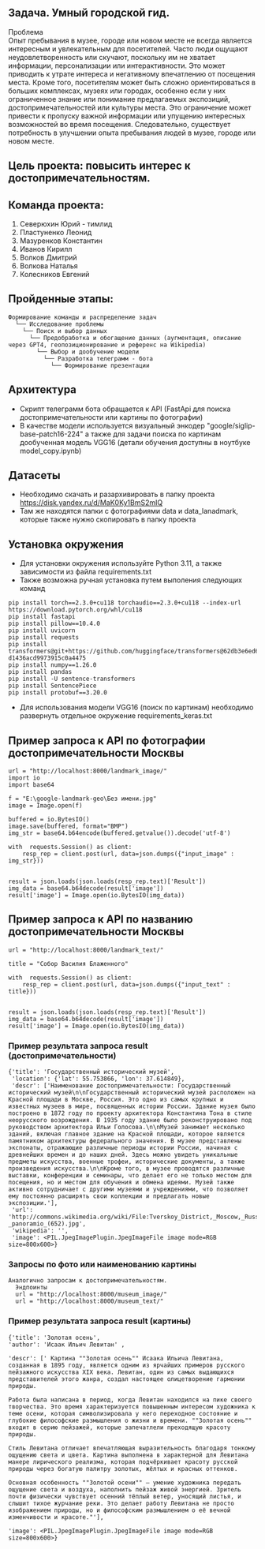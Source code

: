 ## Задача. Умный городской гид.  
Проблема  
Опыт пребывания в музее, городе или новом месте не всегда является интересным и увлекательным для посетителей. Часто люди ощущают неудовлетворенность или скучают, поскольку им не хватает информации, персонализации или интерактивности. Это может приводить к утрате интереса и негативному впечатлению от посещения места.
Кроме того, посетителям может быть сложно ориентироваться в больших комплексах, музеях или городах, особенно если у них ограниченное знание или понимание предлагаемых экспозиций, достопримечательностей или культуры места. Это ограничение может привести к пропуску важной информации или упущению интересных возможностей во время посещения.
Следовательно, существует потребность в улучшении опыта пребывания людей в музее, городе или новом месте.  

## Цель проекта: повысить интерес к достопримечательностям.  

## Команда проекта:
1. Северюхин Юрий - тимлид
2. Пластуненко Леонид
3. Мазуренков Константин
4. Иванов Кирилл
5. Волков Дмитрий
6. Волкова Наталья
7. Колесников Евгений  

## Пройденные этапы:
```
Формирование команды и распределение задач
  └── Исследование проблемы
    └── Поиск и выбор данных
      └── Предобработка и обогащение данных (аугментация, описание через GPT4, геопозиционирование и референс на Wikipedia)
        └── Выбор и дообучение модели 
          └── Разработка телеграмм - бота
            └── Формирование презентации     
```
## Архитектура

- Скрипт телеграмм бота обращается к API (FastApi для поиска достопримечательности или картины по фотографии)
- В качестве модели используется визуальный энкодер "google/siglip-base-patch16-224" а также для задачи поиска по картинам дообученная модель
  VGG16 (детали обучения доступны в ноутбуке model_copy.ipynb)

## Датасеты

- Необходимо скачать и разархивировать в папку проекта
https://disk.yandex.ru/d/MaK0Ky1BmS2mIQ
- Там же находятся папки с фотографиями data и data_lanadmark, которые также нужно скопировать в папку проекта

## Установка окружения

- Для установки окружения используйте Python 3.11, а также зависимости из файла requirements.txt
- Также возможна ручная установка путем выполения следующих команд
```
pip install torch==2.3.0+cu118 torchaudio==2.3.0+cu118 --index-url https://download.pytorch.org/whl/cu118
pip install fastapi
pip install pillow==10.4.0
pip install uvicorn
pip install requests
pip install transformers@git+https://github.com/huggingface/transformers@62db3e6ed67a74cc1e
d1436acd9973915c0a4475
pip install numpy==1.26.0
pip install pandas
pip install -U sentence-transformers
pip install SentencePiece
pip install protobuf==3.20.0
```

- Для использования модели VGG16 (поиск по картинам) необходимо развернуть отдельное окружение
  requirements_keras.txt


## Пример запроса к API по фотографии достопримечательности Москвы

```
url = "http://localhost:8000/landmark_image/"
import io
import base64

f = "E:\google-landmark-geo\Без имени.jpg"
image = Image.open(f)

buffered = io.BytesIO()
image.save(buffered, format="BMP")
img_str = base64.b64encode(buffered.getvalue()).decode('utf-8')

with  requests.Session() as client:
    resp_rep = client.post(url, data=json.dumps({"input_image" : img_str}))


result = json.loads(json.loads(resp_rep.text)['Result'])
img_data = base64.b64decode(result['image'])
result['image'] = Image.open(io.BytesIO(img_data))

```

## Пример запроса к API по названию достопримечательности Москвы

```
url = "http://localhost:8000/landmark_text/"

title = "Собор Василия Блаженного"

with  requests.Session() as client:
    resp_rep = client.post(url, data=json.dumps({"input_text" : title}))


result = json.loads(json.loads(resp_rep.text)['Result'])
img_data = base64.b64decode(result['image'])
result['image'] = Image.open(io.BytesIO(img_data))

```

### Пример результата запроса result (достопримечательности)


```
{'title': 'Государственный исторический музей',
 'location': {'lat': 55.753866, 'lon': 37.614849},
 'descr': ['Наименование достопримечательности: Государственный исторический музей\n\nГосударственный исторический музей расположен на Красной площади в Москве, Россия. Это одно из самых крупных и известных музеев в мире, посвященных истории России. Здание музея было построено в 1872 году по проекту архитектора Константина Тона в стиле неорусского возрождения. В 1935 году здание было реконструировано под руководством архитектора Ильи Голосова.\n\nМузей занимает несколько зданий, включая главное здание на Красной площади, которое является памятником архитектуры федерального значения. В музее представлены экспонаты, отражающие различные периоды истории России, начиная с древнейших времен и до наших дней. Здесь можно увидеть уникальные предметы искусства, военные трофеи, исторические документы, а также произведения искусства.\n\nКроме того, в музее проводятся различные выставки, конференции и семинары, что делает его не только местом для посещения, но и местом для обучения и обмена идеями. Музей также активно сотрудничает с другими музеями и учреждениями, что позволяет ему постоянно расширять свои коллекции и предлагать новые экспозиции.'],
 'url': 'http://commons.wikimedia.org/wiki/File:Tverskoy_District,_Moscow,_Russia_-_panoramio_(652).jpg',
 'wikipedia': '',
 'image': <PIL.JpegImagePlugin.JpegImageFile image mode=RGB size=800x600>}
```

### Запросы по фото или наименованию картины

```
Аналогично запросам к достопримечательностям.
  Эндпоинты
  url = "http://localhost:8000/museum_image/"
  url = "http://localhost:8000/museum_text/"
``` 

### Пример результата запроса result (картины)


  ```
{'title': 'Золотая осень',
 'author': 'Исаак Ильич Левитан' ,

 'descr': [' Картина ""Золотая осень"" Исаака Ильича Левитана, созданная в 1895 году, является одним из ярчайших примеров русского пейзажного искусства XIX века. Левитан, один из самых выдающихся представителей этого жанра, создал настоящее олицетворение гармонии природы.

Работа была написана в период, когда Левитан находился на пике своего творчества. Это время характеризуется повышенным интересом художника к теме осени, которая символизировала у него переходное состояние и глубокие философские размышления о жизни и времени. ""Золотая осень"" входит в серию пейзажей, которые запечатлели преходящую красоту природы.

Стиль Левитана отличает впечатляющая выразительность благодаря тонкому ощущению света и цвета. Картина выполнена в характерной для Левитана манере лирического реализма, которая подчёркивает красоту русской природы через богатую палитру золотых, жёлтых и красных оттенков.

Основная особенность ""Золотой осени"" — умение художника передать ощущение света и воздуха, наполнить пейзаж живой энергией. Зритель почти физически чувствует осенний тёплый ветер, уносящий листья, и слышит тихое журчание реки. Это делает работу Левитана не просто изображением природы, но и философским размышлением о её вечной изменчивости и красоте."'],

 'image': <PIL.JpegImagePlugin.JpegImageFile image mode=RGB size=800x600>}
```
